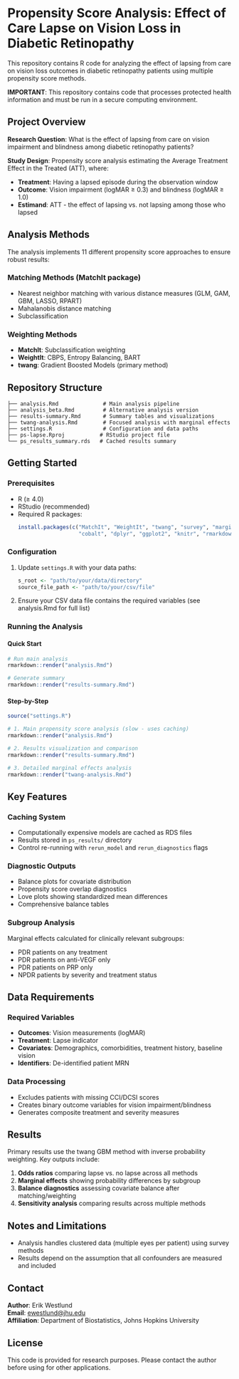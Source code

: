 # Propensity Score Analysis: Effect of Care Lapse on Vision Loss in Diabetic Retinopathy

This repository contains R code for analyzing the effect of lapsing from care on vision loss outcomes in diabetic retinopathy patients using multiple propensity score methods.

**IMPORTANT**: This repository contains code that processes protected health information and must be run in a secure computing environment.

## Project Overview

**Research Question**: What is the effect of lapsing from care on vision impairment and blindness among diabetic retinopathy patients?

**Study Design**: Propensity score analysis estimating the Average Treatment Effect in the Treated (ATT), where:
- **Treatment**: Having a lapsed episode during the observation window
- **Outcome**: Vision impairment (logMAR ≥ 0.3) and blindness (logMAR ≥ 1.0)
- **Estimand**: ATT - the effect of lapsing vs. not lapsing among those who lapsed

## Analysis Methods

The analysis implements 11 different propensity score approaches to ensure robust results:

### Matching Methods (MatchIt package)
- Nearest neighbor matching with various distance measures (GLM, GAM, GBM, LASSO, RPART)
- Mahalanobis distance matching
- Subclassification

### Weighting Methods
- **MatchIt**: Subclassification weighting
- **WeightIt**: CBPS, Entropy Balancing, BART
- **twang**: Gradient Boosted Models (primary method)

## Repository Structure

```
├── analysis.Rmd              # Main analysis pipeline
├── analysis_beta.Rmd         # Alternative analysis version  
├── results-summary.Rmd       # Summary tables and visualizations
├── twang-analysis.Rmd        # Focused analysis with marginal effects
├── settings.R                # Configuration and data paths
├── ps-lapse.Rproj           # RStudio project file
└── ps_results_summary.rds   # Cached results summary
```

## Getting Started

### Prerequisites
- R (≥ 4.0)
- RStudio (recommended)
- Required R packages:
  ```r
  install.packages(c("MatchIt", "WeightIt", "twang", "survey", "margins", 
                     "cobalt", "dplyr", "ggplot2", "knitr", "rmarkdown"))
  ```

### Configuration
1. Update `settings.R` with your data paths:
   ```r
   s_root <- "path/to/your/data/directory"
   source_file_path <- "path/to/your/csv/file"
   ```

2. Ensure your CSV data file contains the required variables (see analysis.Rmd for full list)

### Running the Analysis

#### Quick Start
```r
# Run main analysis
rmarkdown::render("analysis.Rmd")

# Generate summary
rmarkdown::render("results-summary.Rmd")
```

#### Step-by-Step
```r
source("settings.R")

# 1. Main propensity score analysis (slow - uses caching)
rmarkdown::render("analysis.Rmd")

# 2. Results visualization and comparison
rmarkdown::render("results-summary.Rmd") 

# 3. Detailed marginal effects analysis
rmarkdown::render("twang-analysis.Rmd")
```

## Key Features

### Caching System
- Computationally expensive models are cached as RDS files
- Results stored in `ps_results/` directory
- Control re-running with `rerun_model` and `rerun_diagnostics` flags

### Diagnostic Outputs
- Balance plots for covariate distribution
- Propensity score overlap diagnostics  
- Love plots showing standardized mean differences
- Comprehensive balance tables

### Subgroup Analysis
Marginal effects calculated for clinically relevant subgroups:
- PDR patients on any treatment
- PDR patients on anti-VEGF only
- PDR patients on PRP only
- NPDR patients by severity and treatment status

## Data Requirements

### Required Variables
- **Outcomes**: Vision measurements (logMAR)
- **Treatment**: Lapse indicator
- **Covariates**: Demographics, comorbidities, treatment history, baseline vision
- **Identifiers**: De-identified patient MRN

### Data Processing
- Excludes patients with missing CCI/DCSI scores
- Creates binary outcome variables for vision impairment/blindness
- Generates composite treatment and severity measures

## Results

Primary results use the twang GBM method with inverse probability weighting. Key outputs include:

1. **Odds ratios** comparing lapse vs. no lapse across all methods
2. **Marginal effects** showing probability differences by subgroup
3. **Balance diagnostics** assessing covariate balance after matching/weighting
4. **Sensitivity analysis** comparing results across multiple methods

## Notes and Limitations

- Analysis handles clustered data (multiple eyes per patient) using survey methods
- Results depend on the assumption that all confounders are measured and included

## Contact

**Author**: Erik Westlund  
**Email**: ewestlund@jhu.edu  
**Affiliation**: Department of Biostatistics, Johns Hopkins University

## License

This code is provided for research purposes. Please contact the author before using for other applications.